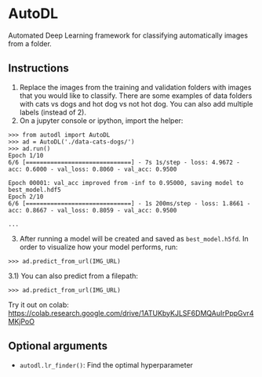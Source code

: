 # AutoDL
Automated Deep Learning framework for classifying automatically images from a folder.

## Instructions
1) Replace the images from the training and validation folders with images that you would like to classify. There are some examples of data folders with cats vs dogs and hot dog vs not hot dog. You can also add multiple labels (instead of 2). 
2) On a jupyter console or ipython, import the helper:
```
>>> from autodl import AutoDL
>>> ad = AutoDL('./data-cats-dogs/')
>>> ad.run()
Epoch 1/10
6/6 [==============================] - 7s 1s/step - loss: 4.9672 - acc: 0.6000 - val_loss: 0.8060 - val_acc: 0.9500

Epoch 00001: val_acc improved from -inf to 0.95000, saving model to best_model.hdf5
Epoch 2/10
6/6 [==============================] - 1s 200ms/step - loss: 1.8661 - acc: 0.8667 - val_loss: 0.8059 - val_acc: 0.9500

...
```

3) After running a model will be created and saved as `best_model.h5fd`. In order to visualize how your model performs, run:
```
>>> ad.predict_from_url(IMG_URL)
```

3.1) You can also predict from a filepath:
```
>>> ad.predict_from_url(IMG_URL)
```

Try it out on colab: https://colab.research.google.com/drive/1ATUKbyKJLSF6DMQAuIrPppGvr4MKjPoO

## Optional arguments
- `autodl.lr_finder()`: Find the optimal hyperparameter
